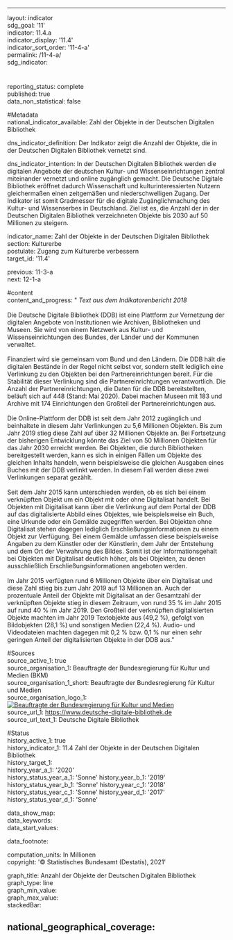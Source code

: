 ---

layout: indicator    
sdg_goal: '11'    
indicator: 11.4.a    
indicator_display: '11.4'    
indicator_sort_order: '11-4-a'    
permalink: /11-4-a/    
sdg_indicator:     

#    
reporting_status: complete    
published: true    
data_non_statistical: false    


#Metadata    
national_indicator_available: Zahl der Objekte in der Deutschen Digitalen Bibliothek    
    
dns_indicator_definition: Der Indikator zeigt die Anzahl der Objekte, die in der Deutschen Digitalen Bibliothek vernetzt sind.     
    
dns_indicator_intention: In der Deutschen Digitalen Bibliothek werden die digitalen Angebote der deutschen Kultur- und Wissenseinrichtungen zentral miteinander vernetzt und online zugänglich gemacht. Die Deutsche Digitale Bibliothek eröffnet dadurch Wissenschaft und kulturinteressierten Nutzern gleichermaßen einen zeitgemäßen und niederschwelligen Zugang. Der Indikator ist somit Gradmesser für die digitale Zugänglichmachung des Kultur- und Wissenserbes in Deutschland. Ziel ist es, die Anzahl der in der Deutschen Digitalen Bibliothek verzeichneten Objekte bis 2030 auf 50 Millionen zu steigern.    
    
indicator_name: Zahl der Objekte in der Deutschen Digitalen Bibliothek    
section: Kulturerbe    
postulate: Zugang zum Kulturerbe verbessern    
target_id: '11.4'    
    
previous: 11-3-a    
next: 12-1-a    
    
#content    
content_and_progress: "<i> Text aus dem Indikatorenbericht 2018</i><br><br>Die Deutsche Digitale Bibliothek (DDB) ist eine Plattform zur Vernetzung der digitalen Angebote von Institutionen wie Archiven, Bibliotheken und Museen. Sie wird von einem Netzwerk aus Kultur- und Wissenseinrichtungen des Bundes, der Länder und der Kommunen verwaltet.<br><br>Finanziert wird sie gemeinsam vom Bund und den Ländern. Die DDB hält die digitalen Bestände in der Regel nicht selbst vor, sondern stellt lediglich eine Verlinkung zu den Objekten bei den Partnereinrichtungen bereit. Für die Stabilität dieser Verlinkung sind die Partnereinrichtungen verantwortlich. Die Anzahl der Partnereinrichtungen, die Daten für die DDB bereitstellten, beläuft sich auf 448 (Stand: Mai 2020). Dabei machen Museen mit 183 und Archive mit 174 Einrichtungen den Großteil der Partnereinrichtungen aus.<br><br>Die Online-Plattform der DDB ist seit dem Jahr 2012 zugänglich und beinhaltete in diesem Jahr Verlinkungen zu 5,6 Millionen Objekten. Bis zum Jahr 2019 stieg diese Zahl auf über 32 Millionen Objekte an. Bei Fortsetzung der bisherigen Entwicklung könnte das Ziel von 50 Millionen Objekten für das Jahr 2030 erreicht werden. Bei Objekten, die durch Bibliotheken bereitgestellt werden, kann es sich in einigen Fällen um Objekte des gleichen Inhalts handeln, wenn beispielsweise die gleichen Ausgaben eines Buches mit der DDB verlinkt werden. In diesem Fall werden diese zwei Verlinkungen separat gezählt.<br><br>Seit dem Jahr 2015 kann unterschieden werden, ob es sich bei einem verknüpften Objekt um ein Objekt mit oder ohne Digitalisat handelt. Bei Objekten mit Digitalisat kann über die Verlinkung auf dem Portal der DDB auf das digitalisierte Abbild eines Objektes, wie beispielsweise ein Buch, eine Urkunde oder ein Gemälde zugegriffen werden. Bei Objekten ohne Digitalisat stehen dagegen lediglich Erschließungsinformationen zu einem Objekt zur Verfügung. Bei einem Gemälde umfassen diese beispielsweise Angaben zu dem Künstler oder der Künstlerin, dem Jahr der Entstehung und dem Ort der Verwahrung des Bildes. Somit ist der Informationsgehalt bei Objekten mit Digitalisat deutlich höher, als bei Objekten, zu denen ausschließlich Erschließungsinformationen angeboten werden.<br><br>Im Jahr 2015 verfügten rund 6 Millionen Objekte über ein Digitalisat und diese Zahl stieg bis zum Jahr 2019 auf 13 Millionen an. Auch der prozentuale Anteil der Objekte mit Digitalisat an der Gesamtzahl der verknüpften Objekte stieg in diesem Zeitraum, von rund 35 % im Jahr 2015 auf rund 40 % im Jahr 2019. Den Großteil der verknüpften digitalisierten Objekte machten im Jahr 2019 Textobjekte aus (49,2 %), gefolgt von Bildobjekten (28,1 %) und sonstigen Medien (22,4 %). Audio- und Videodateien machten dagegen mit 0,2 % bzw. 0,1 % nur einen sehr geringen Anteil der digitalisierten Objekte in der DDB aus."    
    
#Sources    
source_active_1: true                    
source_organisation_1: Beauftragte der Bundesregierung für Kultur und Medien (BKM)                    
source_organisation_1_short: Beauftragte der Bundesregierung für Kultur und Medien                    
source_organisation_logo_1: <a href="https://www.bundesregierung.de/breg-de/bundesregierung/staatsministerin-fuer-kultur-und-medien"><img src="https://g205sdgs.github.io/sdg-indicators/public/logos/bkm.png" alt=" Beauftragte der Bundesregierung für Kultur und Medien" title="Klicken Sie hier um zu der Homepage der Organisation zu gelangen" /></a>                    
source_url_1: https://www.deutsche-digitale-bibliothek.de                        
source_url_text_1: Deutsche Digitale Bibliothek                        
    
#Status    
history_active_1: true                    
history_indicator_1: 11.4 Zahl der Objekte in der Deutschen Digitalen Bibliothek                    
history_target_1:  
history_year_a_1: '2020'                            
history_status_year_a_1: 'Sonne'
history_year_b_1: '2019'                            
history_status_year_b_1: 'Sonne'
history_year_c_1: '2018'                            
history_status_year_c_1: 'Sonne'
history_year_d_1: '2017'                            
history_status_year_d_1: 'Sonne'    

data_show_map:     
data_keywords:    
data_start_values:     
    
data_footnote:     
    
computation_units: In Millionen    
copyright: '&copy; Statistisches Bundesamt (Destatis), 2021'
    
graph_title: Anzahl der Objekte der Deutschen Digitalen Bibliothek    
graph_type: line    
graph_min_value:     
graph_max_value:     
stackedBar:    

national_geographical_coverage:     
---    